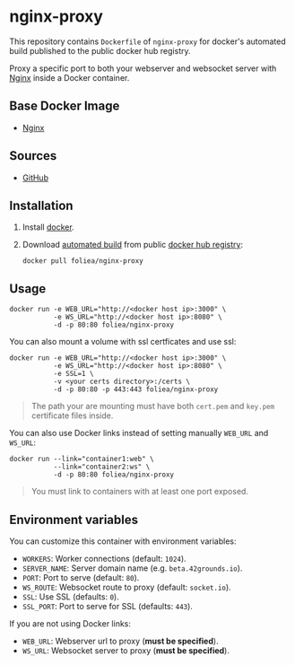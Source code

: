 # nginx-proxy

This repository contains `Dockerfile` of `nginx-proxy` for docker's automated build
published to the public docker hub registry.

Proxy a specific port to both your webserver and websocket server with
[Nginx](http://nginx.com/) inside a Docker container.

## Base Docker Image

* [Nginx](https://registry.hub.docker.com/_/nginx/)

## Sources

* [GitHub](https://github.com/foliea/nginx-proxy)

## Installation

1. Install [docker](http://www.docker.com).

2. Download [automated build](https://registry.hub.docker.com/u/foliea/nginx-proxy) from public
[docker hub registry](https://registry.hub.docker.com/):

    `docker pull foliea/nginx-proxy`

## Usage

    docker run -e WEB_URL="http://<docker host ip>:3000" \
               -e WS_URL="http://<docker host ip>:8080" \
               -d -p 80:80 foliea/nginx-proxy

You can also mount a volume with ssl certficates and use ssl:

    docker run -e WEB_URL="http://<docker host ip>:3000" \
               -e WS_URL="http://<docker host ip>:8080" \
               -e SSL=1 \
               -v <your certs directory>:/certs \
               -d -p 80:80 -p 443:443 foliea/nginx-proxy

> The path your are mounting must have both `cert.pem` and `key.pem`
certificate files inside.

You can also use Docker links instead of setting manually `WEB_URL` and
`WS_URL`:

    docker run --link="container1:web" \
               --link="container2:ws" \
               -d -p 80:80 foliea/nginx-proxy

> You must link to containers with at least one port exposed.

## Environment variables

You can customize this container with environment variables:

* `WORKERS`: Worker connections (default: `1024`).
* `SERVER_NAME`: Server domain name (e.g. `beta.42grounds.io`).
* `PORT`: Port to serve (default: `80`).
* `WS_ROUTE`: Websocket route to proxy (default: `socket.io`).
* `SSL`: Use SSL (defaults: `0`).
* `SSL_PORT`: Port to serve for SSL (defaults: `443`).

If you are not using Docker links:

* `WEB_URL`: Webserver url to proxy (**must be specified**).
* `WS_URL`: Websocket server to proxy (**must be specified**).
